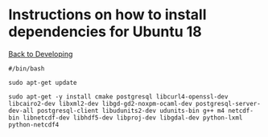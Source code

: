 # Instructions on how to install dependencies for Ubuntu 18

[Back to Developing](../../Developing.md)

```
#/bin/bash

sudo apt-get update

sudo apt-get -y install cmake postgresql libcurl4-openssl-dev libcairo2-dev libxml2-dev libgd-gd2-noxpm-ocaml-dev postgresql-server-dev-all postgresql-client libudunits2-dev udunits-bin g++ m4 netcdf-bin libnetcdf-dev libhdf5-dev libproj-dev libgdal-dev python-lxml python-netcdf4
```